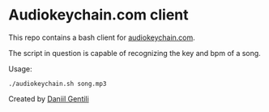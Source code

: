 # Audiokeychain.com client

This repo contains a bash client for [audiokeychain.com](https://audiokeychain.com). 

The script in question is capable of recognizing the key and bpm of a song.

Usage:
```
./audiokeychain.sh song.mp3
```

Created by [Daniil Gentili](https://daniil.it)
